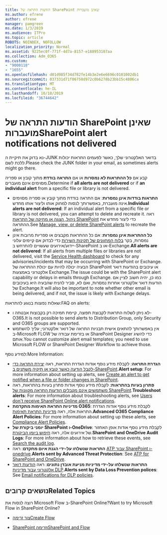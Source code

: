 ```yaml
---
title: הודעות התראה של SharePoint שאינן מועברות
ms.author: efrene
author: efrene
manager: pamgreen
ms.date: 1/3/2019
ms.audience: ITPro
ms.topic: article
ROBOTS: NOINDEX, NOFOLLOW
localization_priority: Normal
ms.assetid: 9225ec0f-771f-4d7a-8157-e188953107aa
ms.collection: Adm_O365
ms.custom:
- "9000118"
- "1655"
ms.openlocfilehash: d01d985f34d782fe14b3e2e6e6696c0101002db1
ms.sourcegitcommit: 037331d71f06750d972c0b6278b23bb15c4806ca
ms.translationtype: MT
ms.contentlocale: he-IL
ms.lasthandoff: 10/18/2019
ms.locfileid: "36744642"
---
```

# <a name="sharepoint-alert-notifications-not-delivered"></a><span data-ttu-id="b0757-102">הודעות התראה של SharePoint שאינן מועברות</span><span class="sxs-lookup"><span data-stu-id="b0757-102">SharePoint alert notifications not delivered</span></span>

<span data-ttu-id="b0757-103">נא בדוק את תיקיית ה-JUNK בדואר האלקטרוני שלך, כאשר לפעמים התראות יכולות ללכת לשם.</span><span class="sxs-lookup"><span data-stu-id="b0757-103">Please check the JUNK folder in your email, as sometimes alerts might go there.</span></span>

<span data-ttu-id="b0757-104">קבע אם **כל ההתראות לא נמסרות** או אם **התראה בודדת** מתוך קובץ או ספריה מסוימים אינם מועברים.</span><span class="sxs-lookup"><span data-stu-id="b0757-104">Determine if **all alerts are not delivered** or if **an individual alert** from a specific file or library is not delivered.</span></span>

- <span data-ttu-id="b0757-105">**התראות בודדות אינן נמסרות**: אם התראה בודדת מתוך קובץ או ספריה מסוימים אינה מועברת, באפשרותך לנסות למחוק אותו וליצור אותו מחדש.</span><span class="sxs-lookup"><span data-stu-id="b0757-105">**Individual alerts are not delivered**: If an individual alert from a specific file or library is not delivered, you can attempt to delete and recreate it.</span></span> <span data-ttu-id="b0757-106">ראה [ניהול, הצגה או מחיקה של התראות SharePoint](https://support.office.com/article/manage-view-or-delete-sharepoint-alerts-99dfb19c-9a90-4a8c-aba1-aa8c8afb0de2?ui=en-US&rs=&ad=US#ID0EAADAAA=Online) כדי ליצור מחדש את ההתראה.</span><span class="sxs-lookup"><span data-stu-id="b0757-106">See [Manage, view, or delete SharePoint alerts](https://support.office.com/article/manage-view-or-delete-sharepoint-alerts-99dfb19c-9a90-4a8c-aba1-aa8c8afb0de2?ui=en-US&rs=&ad=US#ID0EAADAAA=Online) to recreate the alert.</span></span>
- <span data-ttu-id="b0757-107">**כל ההתראות אינן נמסרות**: אם כל ההתראות מקבצים או ספריות מרובות אינן נמסרות, בקר [בלוח המחוונים של תקינות השירות](https://admin.microsoft.com/AdminPortal/Home#/servicehealth) כדי לבדוק אם קיימים עלוני יידוע/אירועים שעשויים להתרחש ב-SharePoint או ב-Exchange.</span><span class="sxs-lookup"><span data-stu-id="b0757-107">**All alerts are not delivered**: If all alerts from multiple files or libraries are not delivered, visit the [Service Health dashboard](https://admin.microsoft.com/AdminPortal/Home#/servicehealth) to check for any advisories/incidents that may be occurring with SharePoint or Exchange.</span></span> <span data-ttu-id="b0757-108">הבעיה יכולה להיות עם יכולת ההתראה של SharePoint או עיכובים בהודעות דואר אלקטרוני באמצעות Exchange.</span><span class="sxs-lookup"><span data-stu-id="b0757-108">The issue could be with the SharePoint alert capability or delays in emails through Exchange.</span></span> <span data-ttu-id="b0757-109">כמו כן, יהיה חשוב לציין אם הודעות דואר אלקטרוני אחרות נמסרות, ואם לא, סביר להניח שהבעיה היא בעיכובים של Exchange.</span><span class="sxs-lookup"><span data-stu-id="b0757-109">It will also be important to note whether other email is being delivered, and if not, the issue is likely with Exchange delays.</span></span>

<span data-ttu-id="b0757-110">שאלות נפוצות בנוגע להתראות:</span><span class="sxs-lookup"><span data-stu-id="b0757-110">FAQ on alerts:</span></span>

- <span data-ttu-id="b0757-111">לא ניתן לשלוח התראות לקבוצת תפוצה, קיימת תמיכה רק בקבוצות אבטחה ו-O365.</span><span class="sxs-lookup"><span data-stu-id="b0757-111">It is not possible to send alerts to Distribution Group, only Security and O365 groups are supported.</span></span>
- <span data-ttu-id="b0757-112">אין באפשרותך להתאים אישית תבניות התראה של דואר אלקטרוני; עליך להשתמש ב-Microsoft FLOW או בזרימת עבודה של SharePoint Designer כדי להשיג אותם.</span><span class="sxs-lookup"><span data-stu-id="b0757-112">You cannot customize alert email templates; you need to use Microsoft FLOW or SharePoint Designer Workflow to achieve those.</span></span>

<span data-ttu-id="b0757-113">למידע נוסף:</span><span class="sxs-lookup"><span data-stu-id="b0757-113">More Information:</span></span>

- <span data-ttu-id="b0757-114">**הגדרת התראה**: לקבלת מידע נוסף אודות הגדרת התראות, ראה [יצירת התראה כדי לקבל הודעה כאשר קובץ או תיקיה משתנים ב-SharePoint](https://support.office.com/article/create-an-alert-to-get-notified-when-a-file-or-folder-changes-in-sharepoint-e5a79e7b-a146-46da-a9ef-d65409ba8918).</span><span class="sxs-lookup"><span data-stu-id="b0757-114">**Alert setup**: For more information about setting up alerts, see [Create an alert to get notified when a file or folder changes in SharePoint](https://support.office.com/article/create-an-alert-to-get-notified-when-a-file-or-folder-changes-in-sharepoint-e5a79e7b-a146-46da-a9ef-d65409ba8918).</span></span>
- <span data-ttu-id="b0757-115">**פתרון בעיות בהתראות**: לקבלת מידע נוסף אודות פתרון בעיות בהתראות, ראה [משתמשים אינם מקבלים הודעות התראה מקוונות של SharePoint](https://docs.microsoft.com/sharepoint/support/sites/no-alert-notifications).</span><span class="sxs-lookup"><span data-stu-id="b0757-115">**Troubleshoot alerts**: For more information about troubleshooting alerts, see [Users don't receive SharePoint Online alert notifications](https://docs.microsoft.com/sharepoint/support/sites/no-alert-notifications).</span></span>
- <span data-ttu-id="b0757-116">**מדיניות התראת תאימות מתקדמת O365**: לקבלת מידע נוסף אודות הגדרת התראות אלה, ראה [מדיניות התראת תאימות](https://docs.microsoft.com/office365/securitycompliance/alert-policies).</span><span class="sxs-lookup"><span data-stu-id="b0757-116">**Advanced O365 Compliance Alert Policies**: For more information about setting up these alerts, see [Compliance Alert Policies](https://docs.microsoft.com/office365/securitycompliance/alert-policies).</span></span>
- <span data-ttu-id="b0757-117">**יומני ביקורת של SharePoint ו-OneDrive**: לקבלת מידע נוסף אודות אופן האחזור של אירועים אלה, ראה [חיפוש ביומן הביקורת](https://docs.microsoft.com/office365/securitycompliance/search-the-audit-log-in-security-and-compliance#search-the-audit-log).</span><span class="sxs-lookup"><span data-stu-id="b0757-117">**SharePoint and OneDrive Audit Logs**: For more information about how to retrieve these events, see [Search the audit log](https://docs.microsoft.com/office365/securitycompliance/search-the-audit-log-in-security-and-compliance#search-the-audit-log).</span></span>
- <span data-ttu-id="b0757-118">**התראות שנשלחו על-ידי הגנת איום מתקדם**: ראה [ATP עבור SharePoint ו-onedrive](https://docs.microsoft.com/office365/securitycompliance/atp-for-spo-odb-and-teams).</span><span class="sxs-lookup"><span data-stu-id="b0757-118">**Alerts sent by Advanced Threat Protection**: See [ATP for SharePoint and OneDrive](https://docs.microsoft.com/office365/securitycompliance/atp-for-spo-odb-and-teams).</span></span>
- <span data-ttu-id="b0757-119">**התראות שנשלחו על-ידי מדיניות מניעת אובדן נתונים**: ראה [הודעות דואר אלקטרוני עבור מדיניות DLP](https://docs.microsoft.com/office365/securitycompliance/use-notifications-and-policy-tips).</span><span class="sxs-lookup"><span data-stu-id="b0757-119">**Alerts sent by Data Loss Prevention polices**: See [Email notifications for DLP policies](https://docs.microsoft.com/office365/securitycompliance/use-notifications-and-policy-tips).</span></span>

## <a name="related-topics"></a><span data-ttu-id="b0757-120">נושאים קרובים</span><span class="sxs-lookup"><span data-stu-id="b0757-120">Related Topics</span></span>

<span data-ttu-id="b0757-121">רוצה לנסות את Microsoft Flow ב-SharePoint Online?</span><span class="sxs-lookup"><span data-stu-id="b0757-121">Want to try Microsoft Flow in SharePoint Online?</span></span>

- [<span data-ttu-id="b0757-122">צור זרימה</span><span class="sxs-lookup"><span data-stu-id="b0757-122">Create Flow</span></span>](https://support.office.com/article/a9c3e03b-0654-46af-a254-20252e580d01)

- [<span data-ttu-id="b0757-123">SharePoint וזרימה</span><span class="sxs-lookup"><span data-stu-id="b0757-123">SharePoint and Flow</span></span>](https://flow.microsoft.com//blog/sharepoint-and-flow/)
